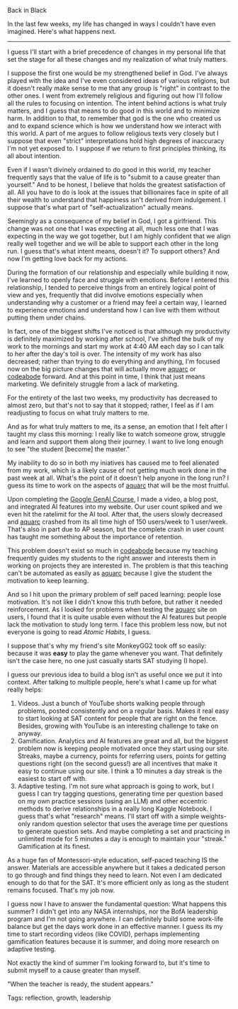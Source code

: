 Back in Black

In the last few weeks, my life has changed in ways I couldn't have even imagined. Here's what happens next.

---

I guess I'll start with a brief precedence of changes in my personal life that set the stage for all these changes and my realization of what truly matters.

I suppose the first one would be my strengthened belief in God. I've always played with the idea and I've even considered ideas of various religions, but it doesn't really make sense to me that any group is "right" in contrast to the other ones. I went from extremely religious and figuring out how I'll follow all the rules to focusing on intention. The intent behind actions is what truly matters, and I guess that means to do good in this world and to minimize harm. In addition to that, to remember that god is the one who created us and to expand science which is how we understand how we interact with this world. A part of me argues to follow religious texts very closely but I suppose that even "strict" interpretations hold high degrees of inaccuracy I'm not yet exposed to. I suppose if we return to first principles thinking, its all about intention. 

Even if I wasn't divinely ordained to do good in this world, my teacher frequently says that the value of life is to "submit to a cause greater than yourself." And to be honest, I believe that holds the greatest satisfaction of all. All you have to do is look at the issues that billionaires face in spite of all their wealth to understand that happiness isn't derived from indulgement. I suppose that's what part of "self-actualization" actually means.

Seemingly as a consequence of my belief in God, I got a girlfriend. This change was not one that I was expecting at all, much less one that I was expecting in the way we got together, but I am highly confident that we align really well together and we will be able to support each other in the long run. I guess that's what intent means, doesn't it? To support others? And now I'm getting love back for my actions. 

During the formation of our relationship and especially while building it now, I've learned to openly face and struggle with emotions. Before I entered this relationship, I tended to perceive things from an entirely logical point of view and yes, frequently that did involve emotions especially when understanding why a customer or a friend may feel a certain way, I learned to experience emotions and understand how I can live with them without putting them under chains. 

In fact, one of the biggest shifts I've noticed is that although my productivity is definitely maximized by working after school, I've shifted the bulk of my work to the mornings and start my work at 4:40 AM each day so I can talk to her after the day's toil is over. The intensity of my work has also decreased; rather than trying to do everything and anything, I'm focused now on the big picture changes that will actually move [aquarc](https://aquarc.org) or [codeabode](https://codeabode.co) forward. And at this point in time, I think that just means marketing. We definitely struggle from a lack of marketing. 

For the entirety of the last two weeks, my productivity has decreased to almost zero, but that's not to say that it stopped; rather, I feel as if I am readjusting to focus on what truly matters to me. 

And as for what truly matters to me, its a sense, an emotion that I felt after I taught my class this morning: I really like to watch someone grow, struggle and learn and support them along their journey. I want to live long enough to see "the student [become] the master."

My inability to do so in both my iniatives has caused me to feel alienated from my work, which is a likely cause of not getting much work done in the past week at all. What's the point of it doesn't help anyone in the long run? I guess its time to work on the aspects of [aquarc](https://aquarc.org) that will be the most fruitful. 

Upon completing the [Google GenAI Course](https://blog.google/feed/kaggle-genai-intensive-course-2025/), I made a video, a blog post, and integrated AI features into my website. Our user count spiked and we even hit the ratelimit for the AI tool. After that, the users slowly decreased and [aquarc](https://aquarc.org) crashed from its all time high of 150 users/week to 1 user/week. That's also in part due to AP season, but the complete crash in user count has taught me something about the importance of retention. 

This problem doesn't exist so much in [codeabode](https://codeabode.co) because my teaching frequently guides my students to the right answer and interests them in working on projects they are interested in. The problem is that this teaching can't be automated as easily as [aquarc](https://aquarc.org) because I give the student the motivation to keep learning. 

And so I hit upon the primary problem of self paced learning: people lose motivation. It's not like I didn't know this truth before, but rather it needed reinforcement. As I looked for problems when testing the [aquarc](https://aquarc.org) site on users, I found that it is quite usable even without the AI features but people lack the motivation to study long term. I face this problem less now, but not everyone is going to read *Atomic Habits*, I guess. 

I suppose that's why my friend's site MonkeyGG2 took off so easily: because it was **easy** to play the game whenever you want. That definitely isn't the case here, no one just casually starts SAT studying (I hope). 

I guess our previous idea to build a blog isn't as useful once we put it into context. After talking to multiple people, here's what I came up for what really helps:

1. Videos. Just a bunch of YouTube shorts walking people through problems, posted consistently and on a regular basis. Makes it real easy to start looking at SAT content for people that are right on the fence. Besides, growing with YouTube is an interesting challenge to take on anyway.
2. Gamification. Analytics and AI features are great and all, but the biggest problem now is keeping people motivated once they start using our site. Streaks, maybe a currency, points for referring users, points for getting questions right (on the second guess!) are all incentives that make it easy to continue using our site. I think a 10 minutes a day streak is the easiest to start off with.
3. Adaptive testing. I'm not sure what approach is going to work, but I guess I can try tagging questions, generating time per question based on my own practice sessions (using an LLM) and other eccentric methods to derive relationships in a really long Kaggle Notebook. I guess that's what "research" means. I'll start off with a simple weights-only random question selector that uses the average time per questions to generate question sets. And maybe completing a set and practicing in unlimited mode for 5 minutes a day is enough to maintain your "streak." Gamification at its finest.

As a huge fan of Montessori-style education, self-paced teaching IS the answer. Materials are accessible anywhere but it takes a dedicated person to go through and find things they need to learn. Not even I am dedicated enough to do that for the SAT. It's more efficient only as long as the student remains focused. That's my job now.

I guess now I have to answer the fundamental question: What happens this summer? I didn't get into any NASA internships, nor the BofA leadership program and I'm not going anywhere. I can definitely build some work-life balance but get the days work done in an effective manner. I guess its my time to start recording videos (like COVID), perhaps implementing gamification features because it is summer, and doing more research on adaptive testing. 

Not exactly the kind of summer I'm looking forward to, but it's time to submit myself to a cause greater than myself. 

"When the teacher is ready, the student appears."

Tags: reflection, growth, leadership
